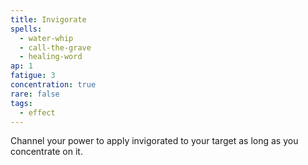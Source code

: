 ```yaml
---
title: Invigorate
spells:
  - water-whip
  - call-the-grave
  - healing-word
ap: 1
fatigue: 3
concentration: true
rare: false
tags:
  - effect
---
```

Channel your power to apply invigorated to your target as long as you concentrate on it.
